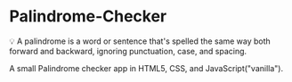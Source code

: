 # Palindrome-Checker

💡 A palindrome is a word or sentence that's spelled the same way both forward and backward, ignoring punctuation, case, and spacing.

A small Palindrome checker app in HTML5, CSS, and JavaScript("vanilla").
